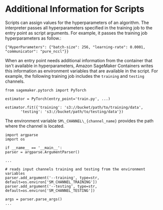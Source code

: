 # Additional Information for Scripts<a name="container-information-add"></a>

Scripts can assign values for the hyperparameters of an algorithm\. The interpreter passes all hyperparameters specified in the training job to the entry point as script arguments\. For example, it passes the training job hyperparameters as follow\.:

```
{"HyperParameters": {"batch-size": 256, "learning-rate": 0.0001, "communicator": "pure_nccl"}}
```

When an entry point needs additional information from the container that isn't available in hyperparameters, Amazon SageMaker Containers writes this information as environment variables that are available in the script\. For example, the following training job includes the `training` and `testing` channels\.

```
from sagemaker.pytorch import PyTorch

estimator = PyTorch(entry_point='train.py', ...)

estimator.fit({'training': 's3://bucket/path/to/training/data',
       'testing': 's3://bucket/path/to/testing/data'})
```

The environment variable `SM\_CHANNEL\_{channel_name}` provides the path where the channel is located\.

```
import argparse
import os

if __name__ == '__main__':
parser = argparse.ArgumentParser()

...

# reads input channels training and testing from the environment variables
parser.add_argument('--training', type=str, default=os.environ['SM_CHANNEL_TRAINING'])
parser.add_argument('--testing', type=str, default=os.environ['SM_CHANNEL_TESTING'])

args = parser.parse_args()
...
```